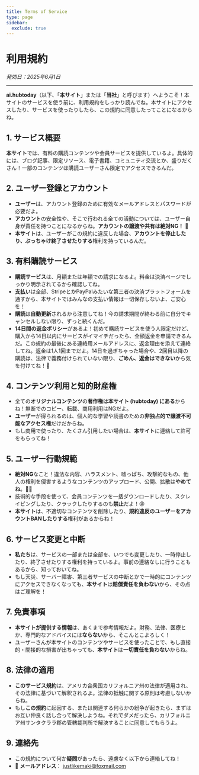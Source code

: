 ```yaml
---
title: Terms of Service
type: page
sidebar:
  exclude: true
---
```

# 利用規約

*発効日：2025年6月1日*

---

**ai.hubtoday**（以下、「**本サイト**」または「**当社**」と呼びます）へようこそ！本サイトのサービスを使う前に、利用規約をしっかり読んでね。本サイトにアクセスしたり、サービスを使ったりしたら、この規約に同意したってことになるからね。

## 1. サービス概要
**本サイト**では、有料の購読コンテンツや会員サービスを提供しているよ。具体的には、ブログ記事、限定リソース、電子書籍、コミュニティ交流とか、盛りだくさん！一部のコンテンツは購読ユーザーさん限定でアクセスできるんだ。

## 2. ユーザー登録とアカウント
- **ユーザー**は、アカウント登録のために有効なメールアドレスとパスワードが必要だよ。
- **アカウント**の安全性や、そこで行われる全ての活動については、ユーザー自身が責任を持つことになるからね。**アカウントの譲渡や共有は絶対NG！** 🚫
- **本サイト**は、ユーザーがこの規約に違反した場合、**アカウントを停止したり、ぶっちゃけ終了させたりする**権利を持っているんだ。

## 3. 有料購読サービス
- **購読サービス**は、月額または年額での請求になるよ。料金は決済ページでしっかり明示されてるから確認してね。
- **支払い**は全部、StripeとかPayPalみたいな第三者の決済プラットフォームを通すから、本サイトではみんなの支払い情報は一切保存しないよ、ご安心を！
- **購読**は**自動更新**されるから注意してね！今の請求期間が終わる前に自分でキャンセルしない限り、ずっと続くんだ。
- **14日間の返金ポリシー**があるよ！初めて購読サービスを使う人限定だけど、購入から14日以内にサービスがイマイチだったら、全額返金を申請できるんだ。この規約の最後にある連絡用メールアドレスに、返金理由を添えて連絡してね。返金は1人1回までだよ。14日を過ぎちゃった場合や、2回目以降の購読は、法律で義務付けられていない限り、**ごめん、返金はできない**から気を付けてね！🙏

## 4. コンテンツ利用と知的財産権
- 全ての**オリジナルコンテンツ**の**著作権は本サイト (hubtoday) にある**からね！無断でのコピー、転載、商用利用はNGだよ。
- **ユーザー**が得られるのは、個人的な学習や読書のための**非独占的で譲渡不可能なアクセス権**だけだからね。
- もし商用で使ったり、たくさん引用したい場合は、**本サイト**に連絡して許可をもらってね！

## 5. ユーザー行動規範
- **絶対NG**なこと！違法な内容、ハラスメント、嘘っぱち、攻撃的なもの、他人の権利を侵害するようなコンテンツのアップロード、公開、拡散は**やめてね**。🙅‍♀️
- 技術的な手段を使って、会員コンテンツを一括ダウンロードしたり、スクレイピングしたり、クラックしたりするのも**禁止**だよ！😠
- **本サイト**は、不適切なコンテンツを削除したり、**規約違反のユーザーをアカウントBANしたりする**権利があるからね！

## 6. サービス変更と中断
- **私たち**は、サービスの一部または全部を、いつでも変更したり、一時停止したり、終了させたりする権利を持っているよ。事前の連絡なしに行うこともあるから、知っておいてね。
- もし天災、サーバー障害、第三者サービスの中断とかで一時的にコンテンツにアクセスできなくなっても、**本サイト**は**賠償責任を負わない**から、その点はご理解を！

## 7. 免責事項
- **本サイトが提供する情報**は、あくまで参考情報だよ。財務、法律、医療とか、専門的なアドバイスには**ならない**から、そこんとこよろしく！
- ユーザーさんが本サイトのコンテンツやサービスを使ったことで、もし直接的・間接的な損害が出ちゃっても、**本サイト**は**一切責任を負わない**からね。

## 8. 法律の適用
- **このサービス規約**は、アメリカ合衆国カリフォルニア州の法律が適用され、その法律に基づいて解釈されるよ。法律の抵触に関する原則は考慮しないからね。
- もし**この規約**に起因する、または関連する何らかの紛争が起きたら、まずはお互い仲良く話し合って解決しようね。それでダメだったら、カリフォルニア州サンタクララ郡の管轄裁判所で解決することに同意してもらうよ。

## 9. 連絡先
- この規約について何か**疑問**があったら、遠慮なく以下から連絡してね！
- 📧 **メールアドレス**： [justlikemaki@foxmail.com](mailto:justlikemaki@foxmail.com)